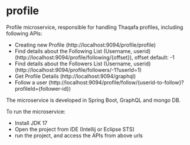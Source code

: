 # profile
 
Profile microservice, responsible for handling Thaqafa profiles, including following APIs:
- Creating new Profile
  (http://localhost:9094/profile/profile)
- Find details about the Following List (Username, userid)
  (http://localhost:9094/profile/following/{offset}), offset default: -1
- Find details about the Followers List (Username, userid)
  (http://localhost:9094/profile/followers/-1?userId=1)
- Get Profile Details
  (http://localhost:9094/graphql)
- Follow a user
  (http://localhost:9094/profile/follow/{userid-to-follow}?profileId={follower-id})

The microservice is developed in Spring Boot, GraphQL and mongo DB.

To run the microservice:
- Install JDK 17
- Open the project from IDE (Intellij or Eclipse STS)
- run the project, and access the APIs from above urls
